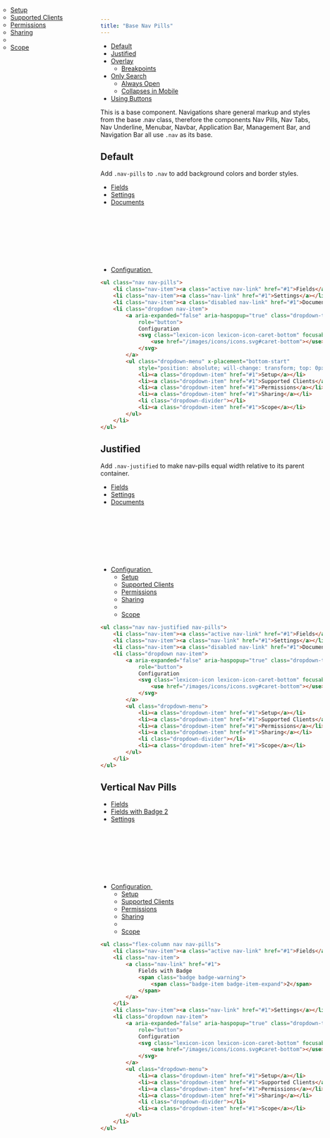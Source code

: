 ```yaml
---
title: "Base Nav Pills"
---
```


<div class="nav-toc-absolute">
<div class="nav-toc">

- [Default](#default)
- [Justified](#justified)
- [Overlay](#overlay)
    - [Breakpoints](#breakpoints)
- [Only Search](#only-search)
    - [Always Open](#always-open)
    - [Collapses in Mobile](#collapses-in-mobile)
- [Using Buttons](#using-buttons)

</div>
</div>

<div class="alert alert-warning">This is a base component. Navigations share general markup and styles from the base .nav class, therefore the components Nav Pills, Nav Tabs, Nav Underline, Menubar, Navbar, Application Bar, Management Bar, and Navigation Bar all use <code class="gatsby-code-text">.nav</code> as its base.</div>

## Default

Add `.nav-pills` to `.nav` to add background colors and border styles.

<div class="sheet-example">
    <ul class="nav nav-pills">
        <li class="nav-item"><a class="active nav-link" href="#1">Fields</a></li>
        <li class="nav-item"><a class="nav-link" href="#1">Settings</a></li>
        <li class="nav-item"><a class="disabled nav-link" href="#1">Documents</a></li>
        <li class="dropdown nav-item">
            <a aria-expanded="false" aria-haspopup="true" class="dropdown-toggle nav-link" data-toggle="dropdown" href="#1"
                role="button">
                Configuration
                <svg class="lexicon-icon lexicon-icon-caret-bottom" focusable="false" role="presentation">
                    <use href="/images/icons/icons.svg#caret-bottom"></use>
                </svg>
            </a>
            <ul class="dropdown-menu" x-placement="bottom-start"
                style="position: absolute; will-change: transform; top: 0px; left: 0px; transform: translate3d(0px, 41px, 0px);">
                <li><a class="dropdown-item" href="#1">Setup</a></li>
                <li><a class="dropdown-item" href="#1">Supported Clients</a></li>
                <li><a class="dropdown-item" href="#1">Permissions</a></li>
                <li><a class="dropdown-item" href="#1">Sharing</a></li>
                <li class="dropdown-divider"></li>
                <li><a class="dropdown-item" href="#1">Scope</a></li>
            </ul>
        </li>
    </ul>
</div>

```html
<ul class="nav nav-pills">
    <li class="nav-item"><a class="active nav-link" href="#1">Fields</a></li>
    <li class="nav-item"><a class="nav-link" href="#1">Settings</a></li>
    <li class="nav-item"><a class="disabled nav-link" href="#1">Documents</a></li>
    <li class="dropdown nav-item">
        <a aria-expanded="false" aria-haspopup="true" class="dropdown-toggle nav-link" data-toggle="dropdown" href="#1"
            role="button">
            Configuration
            <svg class="lexicon-icon lexicon-icon-caret-bottom" focusable="false" role="presentation">
                <use href="/images/icons/icons.svg#caret-bottom"></use>
            </svg>
        </a>
        <ul class="dropdown-menu" x-placement="bottom-start"
            style="position: absolute; will-change: transform; top: 0px; left: 0px; transform: translate3d(0px, 41px, 0px);">
            <li><a class="dropdown-item" href="#1">Setup</a></li>
            <li><a class="dropdown-item" href="#1">Supported Clients</a></li>
            <li><a class="dropdown-item" href="#1">Permissions</a></li>
            <li><a class="dropdown-item" href="#1">Sharing</a></li>
            <li class="dropdown-divider"></li>
            <li><a class="dropdown-item" href="#1">Scope</a></li>
        </ul>
    </li>
</ul>
```

## Justified

Add `.nav-justified` to make nav-pills equal width relative to its parent container.

<div class="sheet-example">
    <ul class="nav nav-justified nav-pills">
        <li class="nav-item"><a class="active nav-link" href="#1">Fields</a></li>
        <li class="nav-item"><a class="nav-link" href="#1">Settings</a></li>
        <li class="nav-item"><a class="disabled nav-link" href="#1">Documents</a></li>
        <li class="dropdown nav-item">
            <a aria-expanded="false" aria-haspopup="true" class="dropdown-toggle nav-link" data-toggle="dropdown" href="#1"
                role="button">
                Configuration
                <svg class="lexicon-icon lexicon-icon-caret-bottom" focusable="false" role="presentation">
                    <use href="/images/icons/icons.svg#caret-bottom"></use>
                </svg>
            </a>
            <ul class="dropdown-menu">
                <li><a class="dropdown-item" href="#1">Setup</a></li>
                <li><a class="dropdown-item" href="#1">Supported Clients</a></li>
                <li><a class="dropdown-item" href="#1">Permissions</a></li>
                <li><a class="dropdown-item" href="#1">Sharing</a></li>
                <li class="dropdown-divider"></li>
                <li><a class="dropdown-item" href="#1">Scope</a></li>
            </ul>
        </li>
    </ul>
</div>

```html
<ul class="nav nav-justified nav-pills">
    <li class="nav-item"><a class="active nav-link" href="#1">Fields</a></li>
    <li class="nav-item"><a class="nav-link" href="#1">Settings</a></li>
    <li class="nav-item"><a class="disabled nav-link" href="#1">Documents</a></li>
    <li class="dropdown nav-item">
        <a aria-expanded="false" aria-haspopup="true" class="dropdown-toggle nav-link" data-toggle="dropdown" href="#1"
            role="button">
            Configuration
            <svg class="lexicon-icon lexicon-icon-caret-bottom" focusable="false" role="presentation">
                <use href="/images/icons/icons.svg#caret-bottom"></use>
            </svg>
        </a>
        <ul class="dropdown-menu">
            <li><a class="dropdown-item" href="#1">Setup</a></li>
            <li><a class="dropdown-item" href="#1">Supported Clients</a></li>
            <li><a class="dropdown-item" href="#1">Permissions</a></li>
            <li><a class="dropdown-item" href="#1">Sharing</a></li>
            <li class="dropdown-divider"></li>
            <li><a class="dropdown-item" href="#1">Scope</a></li>
        </ul>
    </li>
</ul>
```

## Vertical Nav Pills

<div class="sheet-example">
    <ul class="flex-column nav nav-pills">
        <li class="nav-item"><a class="active nav-link" href="#1">Fields</a></li>
        <li class="nav-item">
            <a class="nav-link" href="#1">
                Fields with Badge
                <span class="badge badge-warning">
                    <span class="badge-item badge-item-expand">2</span>
                </span>
            </a>
        </li>
        <li class="nav-item"><a class="nav-link" href="#1">Settings</a></li>
        <li class="dropdown nav-item">
            <a aria-expanded="false" aria-haspopup="true" class="dropdown-toggle nav-link" data-toggle="dropdown" href="#1"
                role="button">
                Configuration
                <svg class="lexicon-icon lexicon-icon-caret-bottom" focusable="false" role="presentation">
                    <use href="/images/icons/icons.svg#caret-bottom"></use>
                </svg>
            </a>
            <ul class="dropdown-menu">
                <li><a class="dropdown-item" href="#1">Setup</a></li>
                <li><a class="dropdown-item" href="#1">Supported Clients</a></li>
                <li><a class="dropdown-item" href="#1">Permissions</a></li>
                <li><a class="dropdown-item" href="#1">Sharing</a></li>
                <li class="dropdown-divider"></li>
                <li><a class="dropdown-item" href="#1">Scope</a></li>
            </ul>
        </li>
    </ul>
</div>

```html
<ul class="flex-column nav nav-pills">
    <li class="nav-item"><a class="active nav-link" href="#1">Fields</a></li>
    <li class="nav-item">
        <a class="nav-link" href="#1">
            Fields with Badge
            <span class="badge badge-warning">
                <span class="badge-item badge-item-expand">2</span>
            </span>
        </a>
    </li>
    <li class="nav-item"><a class="nav-link" href="#1">Settings</a></li>
    <li class="dropdown nav-item">
        <a aria-expanded="false" aria-haspopup="true" class="dropdown-toggle nav-link" data-toggle="dropdown" href="#1"
            role="button">
            Configuration
            <svg class="lexicon-icon lexicon-icon-caret-bottom" focusable="false" role="presentation">
                <use href="/images/icons/icons.svg#caret-bottom"></use>
            </svg>
        </a>
        <ul class="dropdown-menu">
            <li><a class="dropdown-item" href="#1">Setup</a></li>
            <li><a class="dropdown-item" href="#1">Supported Clients</a></li>
            <li><a class="dropdown-item" href="#1">Permissions</a></li>
            <li><a class="dropdown-item" href="#1">Sharing</a></li>
            <li class="dropdown-divider"></li>
            <li><a class="dropdown-item" href="#1">Scope</a></li>
        </ul>
    </li>
</ul>
```
